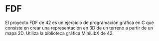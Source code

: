 # FDF
El proyecto FDF de 42 es un ejercicio de programación gráfica en C que consiste en crear una representación en 3D de un terreno a partir de un mapa 2D. Utiliza la biblioteca gráfica MiniLibX de 42.
